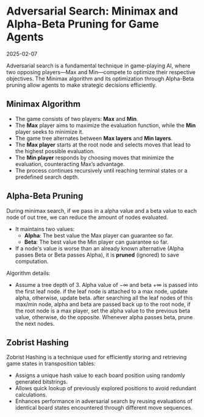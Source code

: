 # **Adversarial Search: Minimax and Alpha-Beta Pruning for Game Agents**  
2025-02-07

Adversarial search is a fundamental technique in game-playing AI, where two opposing players—Max and Min—compete to optimize their respective objectives. The Minimax algorithm and its optimization through Alpha-Beta pruning allow agents to make strategic decisions efficiently.  

## **Minimax Algorithm**  

- The game consists of two players: **Max** and **Min**.  
- The **Max** player aims to maximize the evaluation function, while the **Min** player seeks to minimize it.  
- The game tree alternates between **Max layers** and **Min layers**.  
- The **Max player** starts at the root node and selects moves that lead to the highest possible evaluation.  
- The **Min player** responds by choosing moves that minimize the evaluation, counteracting Max’s advantage.  
- The process continues recursively until reaching terminal states or a predefined search depth.  

## **Alpha-Beta Pruning**  

During minimax search, if we pass in a alpha value and a beta value to each node of out tree, we can reduce the amount of nodes evaluated.

- It maintains two values:  
  - **Alpha**: The best value the Max player can guarantee so far.  
  - **Beta**: The best value the Min player can guarantee so far.  
- If a node's value is worse than an already known alternative (Alpha passes Beta or Beta passes Alpha), it is **pruned** (ignored) to save computation.  

Algorithm details:
- Assume a tree depth of 3. Alpha value of $-\infty$ and beta $+\infty$ is passed into the first leaf node. if the leaf node is attached to a max node, update alpha, otherwise, update beta. after searching all the leaf nodes of this max/min node, alpha and beta are passed back up to the root node, if the root node is a max player, set the alpha value to the previous beta value, otherwise, do the opposite. Whenever alpha passes beta, prune the next nodes.

## **Zobrist Hashing**  

Zobrist Hashing is a technique used for efficiently storing and retrieving game states in transposition tables:  

- Assigns a unique hash value to each board position using randomly generated bitstrings.  
- Allows quick lookup of previously explored positions to avoid redundant calculations.  
- Enhances performance in adversarial search by reusing evaluations of identical board states encountered through different move sequences.  